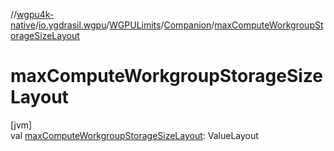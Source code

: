 //[wgpu4k-native](../../../../index.md)/[io.ygdrasil.wgpu](../../index.md)/[WGPULimits](../index.md)/[Companion](index.md)/[maxComputeWorkgroupStorageSizeLayout](max-compute-workgroup-storage-size-layout.md)

# maxComputeWorkgroupStorageSizeLayout

[jvm]\
val [maxComputeWorkgroupStorageSizeLayout](max-compute-workgroup-storage-size-layout.md): ValueLayout